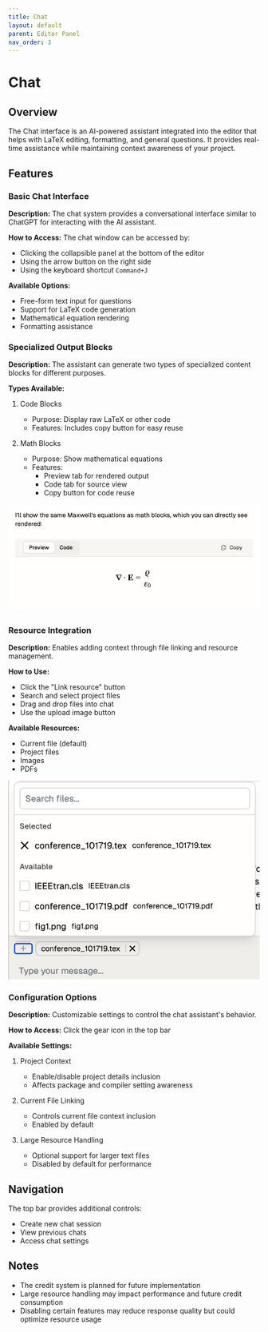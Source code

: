 ```yaml
---
title: Chat
layout: default
parent: Editor Panel
nav_order: 3
---
```


# Chat

## Overview
The Chat interface is an AI-powered assistant integrated into the editor that helps with LaTeX editing, formatting, and general questions. It provides real-time assistance while maintaining context awareness of your project.

## Features

### Basic Chat Interface
**Description:**
The chat system provides a conversational interface similar to ChatGPT for interacting with the AI assistant.

**How to Access:**
The chat window can be accessed by:
- Clicking the collapsible panel at the bottom of the editor
- Using the arrow button on the right side
- Using the keyboard shortcut `Command+J`

**Available Options:**
- Free-form text input for questions
- Support for LaTeX code generation
- Mathematical equation rendering
- Formatting assistance

### Specialized Output Blocks
**Description:**
The assistant can generate two types of specialized content blocks for different purposes.

**Types Available:**
1. Code Blocks
   - Purpose: Display raw LaTeX or other code
   - Features: Includes copy button for easy reuse
   
2. Math Blocks
   - Purpose: Show mathematical equations
   - Features:
     - Preview tab for rendered output
     - Code tab for source view
     - Copy button for code reuse

![Example of rendered math equations](bf650073b8.png)

### Resource Integration
**Description:**
Enables adding context through file linking and resource management.

**How to Use:**
- Click the "Link resource" button
- Search and select project files
- Drag and drop files into chat
- Use the upload image button

**Available Resources:**
- Current file (default)
- Project files
- Images
- PDFs

![Resource linking interface](1b3b2703da.png)

### Configuration Options
**Description:**
Customizable settings to control the chat assistant's behavior.

**How to Access:**
Click the gear icon in the top bar

**Available Settings:**
1. Project Context
   - Enable/disable project details inclusion
   - Affects package and compiler setting awareness
   
2. Current File Linking
   - Controls current file context inclusion
   - Enabled by default
   
3. Large Resource Handling
   - Optional support for larger text files
   - Disabled by default for performance

## Navigation

The top bar provides additional controls:
- Create new chat session
- View previous chats
- Access chat settings

## Notes
- The credit system is planned for future implementation
- Large resource handling may impact performance and future credit consumption
- Disabling certain features may reduce response quality but could optimize resource usage